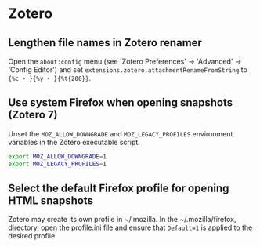 # Zotero

## Lengthen file names in Zotero renamer

Open the `about:config` menu (see 'Zotero Preferences' -> 'Advanced' -> 'Config
Editor') and set `extensions.zotero.attachmentRenameFromString` to
`{%c - }{%y - }{%t{200}}`.

## Use system Firefox when opening snapshots (Zotero 7)

Unset the `MOZ_ALLOW_DOWNGRADE` and `MOZ_LEGACY_PROFILES` environment variables
in the Zotero executable script.

```sh
export MOZ_ALLOW_DOWNGRADE=1
export MOZ_LEGACY_PROFILES=1
```

## Select the default Firefox profile for opening HTML snapshots

Zotero may create its own profile in ~/.mozilla. In the ~/.mozilla/firefox,
directory, open the profile.ini file and ensure that `Default=1` is applied to
the desired profile.
